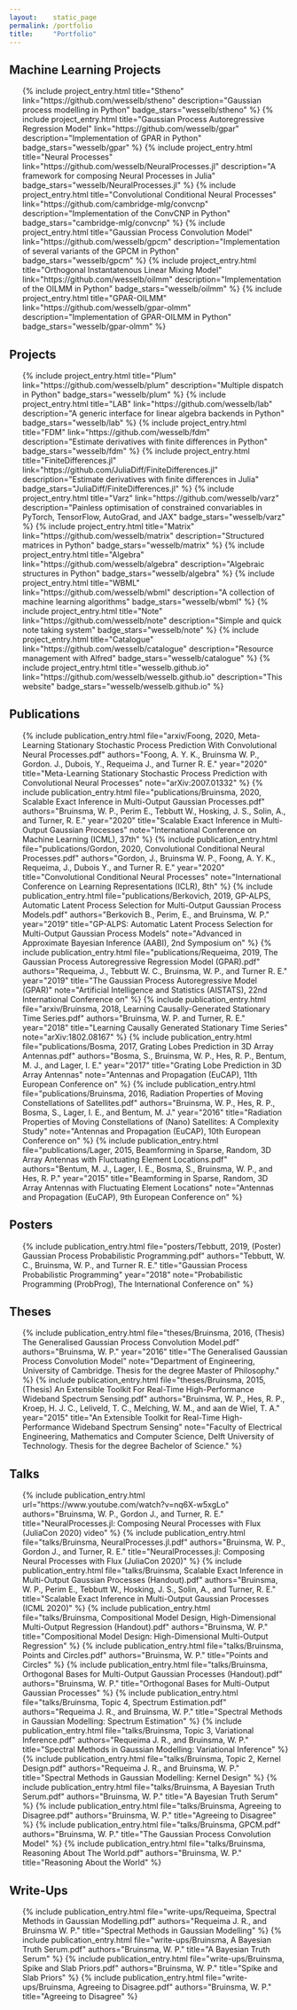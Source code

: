 ```yaml
---
layout:    static_page
permalink: /portfolio
title:     "Portfolio"
---
```


## Machine Learning Projects
<ul class="portfolio-list">
    {% include project_entry.html
        title="Stheno"
        link="https://github.com/wesselb/stheno"
        description="Gaussian process modelling in Python"
        badge_stars="wesselb/stheno"
    %}
    {% include project_entry.html
        title="Gaussian Process Autoregressive Regression Model"
        link="https://github.com/wesselb/gpar"
        description="Implementation of GPAR in Python"
        badge_stars="wesselb/gpar"
    %}
    {% include project_entry.html
        title="Neural Processes"
        link="https://github.com/wesselb/NeuralProcesses.jl"
        description="A framework for composing Neural Processes in Julia"
        badge_stars="wesselb/NeuralProcesses.jl"
    %}
    {% include project_entry.html
        title="Convolutional Conditional Neural Processes"
        link="https://github.com/cambridge-mlg/convcnp"
        description="Implementation of the ConvCNP in Python"
        badge_stars="cambridge-mlg/convcnp"
    %}
    {% include project_entry.html
        title="Gaussian Process Convolution Model"
        link="https://github.com/wesselb/gpcm"
        description="Implementation of several variants of the GPCM in Python"
        badge_stars="wesselb/gpcm"
    %}
    {% include project_entry.html
        title="Orthogonal Instantatenous Linear Mixing Model"
        link="https://github.com/wesselb/oilmm"
        description="Implementation of the OILMM in Python"
        badge_stars="wesselb/oilmm"
    %}
    {% include project_entry.html
        title="GPAR-OILMM"
        link="https://github.com/wesselb/gpar-olmm"
        description="Implementation of GPAR-OILMM in Python"
        badge_stars="wesselb/gpar-olmm"
    %}
</ul>

## Projects
<ul class="portfolio-list">
    {% include project_entry.html
        title="Plum"
        link="https://github.com/wesselb/plum"
        description="Multiple dispatch in Python"
        badge_stars="wesselb/plum"
    %}
    {% include project_entry.html
        title="LAB"
        link="https://github.com/wesselb/lab"
        description="A generic interface for linear algebra backends in Python"
        badge_stars="wesselb/lab"
    %}
    {% include project_entry.html
        title="FDM"
        link="https://github.com/wesselb/fdm"
        description="Estimate derivatives with finite differences in Python"
        badge_stars="wesselb/fdm"
    %}
    {% include project_entry.html
        title="FiniteDifferences.jl"
        link="https://github.com/JuliaDiff/FiniteDifferences.jl"
        description="Estimate derivatives with finite differences in Julia"
        badge_stars="JuliaDiff/FiniteDifferences.jl"
    %}
    {% include project_entry.html
        title="Varz"
        link="https://github.com/wesselb/varz"
        description="Painless optimisation of constrained convariables in PyTorch, TensorFlow, AutoGrad, and JAX"
        badge_stars="wesselb/varz"
    %}
    {% include project_entry.html
        title="Matrix"
        link="https://github.com/wesselb/matrix"
        description="Structured matrices in Python"
        badge_stars="wesselb/matrix"
    %}
    {% include project_entry.html
        title="Algebra"
        link="https://github.com/wesselb/algebra"
        description="Algebraic structures in Python"
        badge_stars="wesselb/algebra"
    %}
    {% include project_entry.html
        title="WBML"
        link="https://github.com/wesselb/wbml"
        description="A collection of machine learning algorithms"
        badge_stars="wesselb/wbml"
    %}
    {% include project_entry.html
        title="Note"
        link="https://github.com/wesselb/note"
        description="Simple and quick note taking system"
        badge_stars="wesselb/note"
    %}
    {% include project_entry.html
        title="Catalogue"
        link="https://github.com/wesselb/catalogue"
        description="Resource management with Alfred"
        badge_stars="wesselb/catalogue"
    %}
    {% include project_entry.html
        title="wesselb.github.io"
        link="https://github.com/wesselb/wesselb.github.io"
        description="This website"
        badge_stars="wesselb/wesselb.github.io"
    %}
</ul>

## Publications
<ul class="portfolio-list">
    {% include publication_entry.html
        file="arxiv/Foong, 2020, Meta-Learning Stationary Stochastic Process Prediction With  Convolutional Neural Processes.pdf"
        authors="Foong, A. Y. K., Bruinsma W. P., Gordon. J., Dubois, Y., Requeima J., and Turner R. E."
        year="2020"
        title="Meta-Learning Stationary Stochastic Process Prediction with Convolutional Neural Processes"
        note="arXiv:2007.01332"
    %}
    {% include publication_entry.html
        file="publications/Bruinsma, 2020, Scalable Exact Inference in Multi-Output Gaussian Processes.pdf"
        authors="Bruinsma, W. P., Perim E., Tebbutt W., Hosking, J. S., Solin, A., and Turner, R. E."
        year="2020"
        title="Scalable Exact Inference in Multi-Output Gaussian Processes"
        note="International Conference on Machine Learning (ICML), 37th"
    %}
    {% include publication_entry.html
        file="publications/Gordon, 2020, Convolutional Conditional Neural Processes.pdf"
        authors="Gordon, J., Bruinsma W. P., Foong, A. Y. K., Requeima, J., Dubois Y., and Turner R. E."
        year="2020"
        title="Convolutional Conditional Neural Processes"
        note="International Conference on Learning Representations (ICLR), 8th"
    %}
    {% include publication_entry.html
        file="publications/Berkovich, 2019, GP-ALPS, Automatic Latent Process Selection for Multi-Output Gaussian Process Models.pdf"
        authors="Berkovich B., Perim, E., and Bruinsma, W. P."
        year="2019"
        title="GP-ALPS: Automatic Latent Process Selection for Multi-Output Gaussian Process Models"
        note="Advanced in Approximate Bayesian Inference (AABI), 2nd Symposium on"
    %}
    {% include publication_entry.html
        file="publications/Requeima, 2019, The Gaussian Process Autoregressive Regression Model (GPAR).pdf"
        authors="Requeima, J., Tebbutt W. C., Bruinsma, W. P., and Turner R. E."
        year="2019"
        title="The Gaussian Process Autoregressive Model (GPAR)"
        note="Artificial Intelligence and Statistics (AISTATS), 22nd International Conference on"
    %}
    {% include publication_entry.html
        file="arxiv/Bruinsma, 2018, Learning Causally-Generated Stationary Time Series.pdf"
        authors="Bruinsma, W. P. and Turner, R. E."
        year="2018"
        title="Learning Causally Generated Stationary Time Series"
        note="arXiv:1802.08167"
    %}
    {% include publication_entry.html
        file="publications/Bosma, 2017, Grating Lobes Prediction in 3D Array Antennas.pdf"
        authors="Bosma, S., Bruinsma, W. P., Hes, R. P., Bentum, M. J., and Lager, I. E."
        year="2017"
        title="Grating Lobe Prediction in 3D Array Antennas"
        note="Antennas and Propagation (EuCAP), 11th European Conference on"
    %}
    {% include publication_entry.html
        file="publications/Bruinsma, 2016, Radiation Properties of Moving Constellations of Satellites.pdf"
        authors="Bruinsma, W. P., Hes, R. P., Bosma, S., Lager, I. E., and Bentum, M. J."
        year="2016"
        title="Radiation Properties of Moving Constellations of (Nano) Satellites: A Complexity Study"
        note="Antennas and Propagation (EuCAP), 10th European Conference on"
    %}
    {% include publication_entry.html
        file="publications/Lager, 2015, Beamforming in Sparse, Random, 3D Array Antennas with Fluctuating Element Locations.pdf"
        authors="Bentum, M. J., Lager, I. E., Bosma, S., Bruinsma, W. P., and Hes, R. P."
        year="2015"
        title="Beamforming in Sparse, Random, 3D Array Antennas with Fluctuating Element Locations"
        note="Antennas and Propagation (EuCAP), 9th European Conference on"
    %}
</ul>

## Posters
<ul class="portfolio-list">
    {% include publication_entry.html
        file="posters/Tebbutt, 2019, (Poster) Gaussian Process Probabilistic Programming.pdf"
        authors="Tebbutt, W. C., Bruinsma, W. P., and Turner R. E."
        title="Gaussian Process Probabilistic Programming"
        year="2018"
        note="Probabilistic Programming (ProbProg), The International Conference on"
    %}
</ul>

## Theses
<ul class="portfolio-list">
    {% include publication_entry.html
        file="theses/Bruinsma, 2016, (Thesis) The Generalised Gaussian Process Convolution Model.pdf"
        authors="Bruinsma, W. P."
        year="2016"
        title="The Generalised Gaussian Process Convolution Model"
        note="Department of Engineering, University of Cambridge. Thesis for the degree Master of Philosophy."
    %}
    {% include publication_entry.html
        file="theses/Bruinsma, 2015, (Thesis) An Extensible Toolkit For Real-Time High-Performance Wideband Spectrum Sensing.pdf"
        authors="Bruinsma, W. P., Hes, R. P., Kroep, H. J. C., Leliveld, T. C., Melching, W. M., and aan de Wiel, T. A."
        year="2015"
        title="An Extensible Toolkit for Real-Time High-Performance Wideband Spectrum Sensing"
        note="Faculty of Electrical Engineering, Mathematics and Computer Science, Delft University of Technology. Thesis for the degree Bachelor of Science."
    %}
</ul>

## Talks
<ul class="portfolio-list">
    {% include publication_entry.html
        url="https://www.youtube.com/watch?v=nq6X-w5xgLo"
        authors="Bruinsma, W. P., Gordon J., and Turner, R. E."
        title="NeuralProcesses.jl: Composing Neural Processes with Flux (JuliaCon 2020) <span class=\"tag\">video</span>"
    %}
    {% include publication_entry.html
        file="talks/Bruinsma, NeuralProcesses.jl.pdf"
        authors="Bruinsma, W. P., Gordon J., and Turner, R. E."
        title="NeuralProcesses.jl: Composing Neural Processes with Flux (JuliaCon 2020)"
    %}
    {% include publication_entry.html
        file="talks/Bruinsma, Scalable Exact Inference in Multi-Output Gaussian Processes (Handout).pdf"
        authors="Bruinsma, W. P., Perim E., Tebbutt W., Hosking, J. S., Solin, A., and Turner, R. E."
        title="Scalable Exact Inference in Multi-Output Gaussian Processes (ICML 2020)"
    %}
    {% include publication_entry.html
        file="talks/Bruinsma, Compositional Model Design, High-Dimensional Multi-Output Regression (Handout).pdf"
        authors="Bruinsma, W. P."
        title="Compositional Model Design: High-Dimensional Multi-Output Regression"
    %}
    {% include publication_entry.html
        file="talks/Bruinsma, Points and Circles.pdf"
        authors="Bruinsma, W. P."
        title="Points and Circles"
    %}
    {% include publication_entry.html
        file="talks/Bruinsma, Orthogonal Bases for Multi-Output Gaussian Processes (Handout).pdf"
        authors="Bruinsma, W. P."
        title="Orthogonal Bases for Multi-Output Gaussian Processes"
    %}
    {% include publication_entry.html
        file="talks/Bruinsma, Topic 4, Spectrum Estimation.pdf"
        authors="Requeima J. R., and Bruinsma, W. P."
        title="Spectral Methods in Gaussian Modelling: Spectrum Estimation"
    %}
    {% include publication_entry.html
        file="talks/Bruinsma, Topic 3, Variational Inference.pdf"
        authors="Requeima J. R., and Bruinsma, W. P."
        title="Spectral Methods in Gaussian Modelling: Variational Inference"
    %}
    {% include publication_entry.html
        file="talks/Bruinsma, Topic 2, Kernel Design.pdf"
        authors="Requeima J. R., and Bruinsma, W. P."
        title="Spectral Methods in Gaussian Modelling: Kernel Design"
    %}
    {% include publication_entry.html
        file="talks/Bruinsma, A Bayesian Truth Serum.pdf"
        authors="Bruinsma, W. P."
        title="A Bayesian Truth Serum"
    %}
    {% include publication_entry.html
        file="talks/Bruinsma, Agreeing to Disagree.pdf"
        authors="Bruinsma, W. P."
        title="Agreeing to Disagree"
    %}
    {% include publication_entry.html
        file="talks/Bruinsma, GPCM.pdf"
        authors="Bruinsma, W. P."
        title="The Gaussian Process Convolution Model"
    %}
    {% include publication_entry.html
        file="talks/Bruinsma, Reasoning About The World.pdf"
        authors="Bruinsma, W. P."
        title="Reasoning About the World"
    %}
</ul>

## Write-Ups
<ul class="portfolio-list">
    {% include publication_entry.html
        file="write-ups/Requeima, Spectral Methods in Gaussian Modelling.pdf"
        authors="Requeima J. R., and Bruinsma W. P."
        title="Spectral Methods in Gaussian Modelling"
    %}
    {% include publication_entry.html
        file="write-ups/Bruinsma, A Bayesian Truth Serum.pdf"
        authors="Bruinsma, W. P."
        title="A Bayesian Truth Serum"
    %}
    {% include publication_entry.html
        file="write-ups/Bruinsma, Spike and Slab Priors.pdf"
        authors="Bruinsma, W. P."
        title="Spike and Slab Priors"
    %}
    {% include publication_entry.html
        file="write-ups/Bruinsma, Agreeing to Disagree.pdf"
        authors="Bruinsma, W. P."
        title="Agreeing to Disagree"
    %}
</ul>